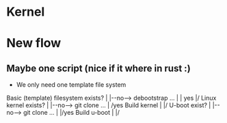 # Kernel

# New flow
## Maybe one script (nice if it where in rust :)

* We only need one template file system


Basic (template) filesystem exists?
          |
          |--no--> debootstrap ...
          |
          | yes
          |/
  Linux kernel exists?
          |
          |--no--> git clone ...
          |
          /yes
    Build kernel
          |
          |/
  U-boot exist?
          |
          |--no--> git clone ...
          |
          |/yes
    Build u-boot
          |
          |/


